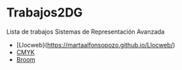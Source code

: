 # Trabajos2DG
Lista de trabajos Sistemas de Representación Avanzada
* [Llocweb}(https://martaalfonsopozo.github.io/Llocweb/)
* [CMYK](https://martaalfonsopozo.github.io/CMYK/)
* [Broom](https://martaalfonsopozo.github.io/broom/)
